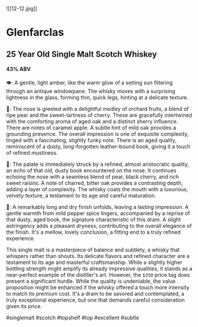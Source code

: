![[12-12.jpg]]
# Glenfarclas
## 25 Year Old Single Malt Scotch Whiskey
#### 43% ABV
👁: A gentle, light amber, like the warm glow of a setting sun filtering through an antique windowpane. The whisky moves with a surprising lightness in the glass, forming thin, quick legs, hinting at a delicate texture.

👃: The nose is greeted with a delightful medley of orchard fruits, a blend of ripe pear and the sweet-tartness of cherry. These are gracefully intertwined with the comforting aroma of aged oak and a distinct sherry influence. There are notes of caramel apple. A subtle hint of mild oak provides a grounding presence. The overall impression is one of exquisite complexity, tinged with a fascinating, slightly funky note. There is an aged quality, reminiscent of a dusty, long-forgotten leather-bound book, giving it a touch of refined mustiness.

👅: The palate is immediately struck by a refined, almost aristocratic quality, an echo of that old, dusty book encountered on the nose.  It continues echoing the nose with a seamless blend of pear, black cherry, and rich sweet raisins. A note of charred, bitter oak provides a contrasting depth, adding a layer of complexity. The whisky coats the mouth with a luxurious, velvety texture, a testament to its age and careful maturation.

🏁: A remarkably long and dry finish unfolds, leaving a lasting impression. A gentle warmth from mild pepper spice lingers, accompanied by a reprise of that dusty, aged book, the signature characteristic of this dram. A slight astringency adds a pleasant dryness, contributing to the overall elegance of the finish. It's a mellow, lovely conclusion, a fitting end to a truly refined experience. 

This single malt is a masterpiece of balance and subtlety, a whisky that whispers rather than shouts. Its delicate flavors and refined character are a testament to its age and masterful craftsmanship. While a slightly higher bottling strength might amplify its already impressive qualities, it stands as a near-perfect example of the distiller's art. However, the `$350` price tag does present a significant hurdle. While the quality is undeniable, the value proposition might be enhanced if the whisky offered a touch more intensity to match its premium cost. It's a dram to be savored and contemplated, a truly exceptional experience, but one that demands careful consideration given its price.

#singlemalt #scotch #topshelf #top #excellent #subtle


